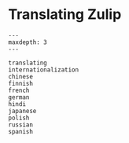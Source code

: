 # Translating Zulip

```{toctree}
---
maxdepth: 3
---

translating
internationalization
chinese
finnish
french
german
hindi
japanese
polish
russian
spanish
```
